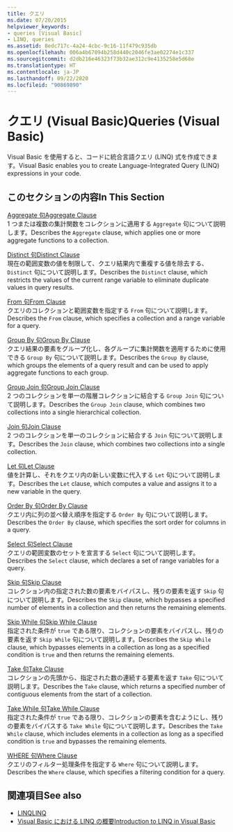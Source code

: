 ```yaml
---
title: クエリ
ms.date: 07/20/2015
helpviewer_keywords:
- queries [Visual Basic]
- LINQ, queries
ms.assetid: 8edc717c-4a24-4cbc-9c16-11f479c935db
ms.openlocfilehash: 006a4b67094b258d440c2046fe3ae02274e1c337
ms.sourcegitcommit: d2db216e46323f73b32ae312c9e4135258e5d68e
ms.translationtype: HT
ms.contentlocale: ja-JP
ms.lasthandoff: 09/22/2020
ms.locfileid: "90869890"
---
```

# <a name="queries-visual-basic"></a><span data-ttu-id="0572e-102">クエリ (Visual Basic)</span><span class="sxs-lookup"><span data-stu-id="0572e-102">Queries (Visual Basic)</span></span>

<span data-ttu-id="0572e-103">Visual Basic を使用すると、コードに統合言語クエリ (LINQ) 式を作成できます。</span><span class="sxs-lookup"><span data-stu-id="0572e-103">Visual Basic enables you to create Language-Integrated Query (LINQ) expressions in your code.</span></span>  
  
## <a name="in-this-section"></a><span data-ttu-id="0572e-104">このセクションの内容</span><span class="sxs-lookup"><span data-stu-id="0572e-104">In This Section</span></span>  

 [<span data-ttu-id="0572e-105">Aggregate 句</span><span class="sxs-lookup"><span data-stu-id="0572e-105">Aggregate Clause</span></span>](aggregate-clause.md)  
 <span data-ttu-id="0572e-106">1 つまたは複数の集計関数をコレクションに適用する `Aggregate` 句について説明します。</span><span class="sxs-lookup"><span data-stu-id="0572e-106">Describes the `Aggregate` clause, which applies one or more aggregate functions to a collection.</span></span>  
  
 [<span data-ttu-id="0572e-107">Distinct 句</span><span class="sxs-lookup"><span data-stu-id="0572e-107">Distinct Clause</span></span>](distinct-clause.md)  
 <span data-ttu-id="0572e-108">現在の範囲変数の値を制限して、クエリ結果内で重複する値を除去する、`Distinct` 句について説明します。</span><span class="sxs-lookup"><span data-stu-id="0572e-108">Describes the `Distinct` clause, which restricts the values of the current range variable to eliminate duplicate values in query results.</span></span>  
  
 [<span data-ttu-id="0572e-109">From 句</span><span class="sxs-lookup"><span data-stu-id="0572e-109">From Clause</span></span>](from-clause.md)  
 <span data-ttu-id="0572e-110">クエリのコレクションと範囲変数を指定する `From` 句について説明します。</span><span class="sxs-lookup"><span data-stu-id="0572e-110">Describes the `From` clause, which specifies a collection and a range variable for a query.</span></span>  
  
 [<span data-ttu-id="0572e-111">Group By 句</span><span class="sxs-lookup"><span data-stu-id="0572e-111">Group By Clause</span></span>](group-by-clause.md)  
 <span data-ttu-id="0572e-112">クエリ結果の要素をグループ化し、各グループに集計関数を適用するために使用できる `Group By` 句について説明します。</span><span class="sxs-lookup"><span data-stu-id="0572e-112">Describes the `Group By` clause, which groups the elements of a query result and can be used to apply aggregate functions to each group.</span></span>  
  
 [<span data-ttu-id="0572e-113">Group Join 句</span><span class="sxs-lookup"><span data-stu-id="0572e-113">Group Join Clause</span></span>](group-join-clause.md)  
 <span data-ttu-id="0572e-114">2 つのコレクションを単一の階層コレクションに結合する `Group Join` 句について説明します。</span><span class="sxs-lookup"><span data-stu-id="0572e-114">Describes the `Group Join` clause, which combines two collections into a single hierarchical collection.</span></span>  
  
 [<span data-ttu-id="0572e-115">Join 句</span><span class="sxs-lookup"><span data-stu-id="0572e-115">Join Clause</span></span>](join-clause.md)  
 <span data-ttu-id="0572e-116">2 つのコレクションを単一のコレクションに結合する `Join` 句について説明します。</span><span class="sxs-lookup"><span data-stu-id="0572e-116">Describes the `Join` clause, which combines two collections into a single collection.</span></span>  
  
 [<span data-ttu-id="0572e-117">Let 句</span><span class="sxs-lookup"><span data-stu-id="0572e-117">Let Clause</span></span>](let-clause.md)  
 <span data-ttu-id="0572e-118">値を計算し、それをクエリ内の新しい変数に代入する `Let` 句について説明します。</span><span class="sxs-lookup"><span data-stu-id="0572e-118">Describes the `Let` clause, which computes a value and assigns it to a new variable in the query.</span></span>  
  
 [<span data-ttu-id="0572e-119">Order By 句</span><span class="sxs-lookup"><span data-stu-id="0572e-119">Order By Clause</span></span>](order-by-clause.md)  
 <span data-ttu-id="0572e-120">クエリ内に列の並べ替え順序を指定する `Order By` 句について説明します。</span><span class="sxs-lookup"><span data-stu-id="0572e-120">Describes the `Order By` clause, which specifies the sort order for columns in a query.</span></span>  
  
 [<span data-ttu-id="0572e-121">Select 句</span><span class="sxs-lookup"><span data-stu-id="0572e-121">Select Clause</span></span>](select-clause.md)  
 <span data-ttu-id="0572e-122">クエリの範囲変数のセットを宣言する `Select` 句について説明します。</span><span class="sxs-lookup"><span data-stu-id="0572e-122">Describes the `Select` clause, which declares a set of range variables for a query.</span></span>  
  
 [<span data-ttu-id="0572e-123">Skip 句</span><span class="sxs-lookup"><span data-stu-id="0572e-123">Skip Clause</span></span>](skip-clause.md)  
 <span data-ttu-id="0572e-124">コレクション内の指定された数の要素をバイパスし、残りの要素を返す `Skip` 句について説明します。</span><span class="sxs-lookup"><span data-stu-id="0572e-124">Describes the `Skip` clause, which bypasses a specified number of elements in a collection and then returns the remaining elements.</span></span>  
  
 [<span data-ttu-id="0572e-125">Skip While 句</span><span class="sxs-lookup"><span data-stu-id="0572e-125">Skip While Clause</span></span>](skip-while-clause.md)  
 <span data-ttu-id="0572e-126">指定された条件が `true` である限り、コレクションの要素をバイパスし、残りの要素を返す `Skip While` 句について説明します。</span><span class="sxs-lookup"><span data-stu-id="0572e-126">Describes the `Skip While` clause, which bypasses elements in a collection as long as a specified condition is `true` and then returns the remaining elements.</span></span>  
  
 [<span data-ttu-id="0572e-127">Take 句</span><span class="sxs-lookup"><span data-stu-id="0572e-127">Take Clause</span></span>](take-clause.md)  
 <span data-ttu-id="0572e-128">コレクションの先頭から、指定された数の連続する要素を返す `Take` 句について説明します。</span><span class="sxs-lookup"><span data-stu-id="0572e-128">Describes the `Take` clause, which returns a specified number of contiguous elements from the start of a collection.</span></span>  
  
 [<span data-ttu-id="0572e-129">Take While 句</span><span class="sxs-lookup"><span data-stu-id="0572e-129">Take While Clause</span></span>](take-while-clause.md)  
 <span data-ttu-id="0572e-130">指定された条件が `true` である限り、コレクションの要素を含むようにし、残りの要素をバイパスする `Take While` 句について説明します。</span><span class="sxs-lookup"><span data-stu-id="0572e-130">Describes the `Take While` clause, which includes elements in a collection as long as a specified condition is `true` and bypasses the remaining elements.</span></span>  
  
 [<span data-ttu-id="0572e-131">WHERE 句</span><span class="sxs-lookup"><span data-stu-id="0572e-131">Where Clause</span></span>](where-clause.md)  
 <span data-ttu-id="0572e-132">クエリのフィルター処理条件を指定する `Where` 句について説明します。</span><span class="sxs-lookup"><span data-stu-id="0572e-132">Describes the `Where` clause, which specifies a filtering condition for a query.</span></span>  
  
## <a name="see-also"></a><span data-ttu-id="0572e-133">関連項目</span><span class="sxs-lookup"><span data-stu-id="0572e-133">See also</span></span>

- [<span data-ttu-id="0572e-134">LINQ</span><span class="sxs-lookup"><span data-stu-id="0572e-134">LINQ</span></span>](../../programming-guide/language-features/linq/index.md)
- [<span data-ttu-id="0572e-135">Visual Basic における LINQ の概要</span><span class="sxs-lookup"><span data-stu-id="0572e-135">Introduction to LINQ in Visual Basic</span></span>](../../programming-guide/language-features/linq/introduction-to-linq.md)
